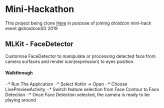 # Mini-Hackathon
  This project being clone [Here](https://www.google.com) in purpose of joining droidcon mini-hack event @droidconSG 2019
  
## MLKit - FaceDetector
  Customise FaceDetector to manipulate or processing detected face from camera surfaces and render icon(expression) to eyes position.
  


#### Walkthrough
⋅⋅* Run The Application
⋅⋅* Select Kotlin -> Open
⋅⋅* Choose LivePreviewActivity
⋅⋅* Switch feature selection from Face Contour to Face Detection
⋅⋅* Once Face Detection selected, the camera is ready to be playing around

